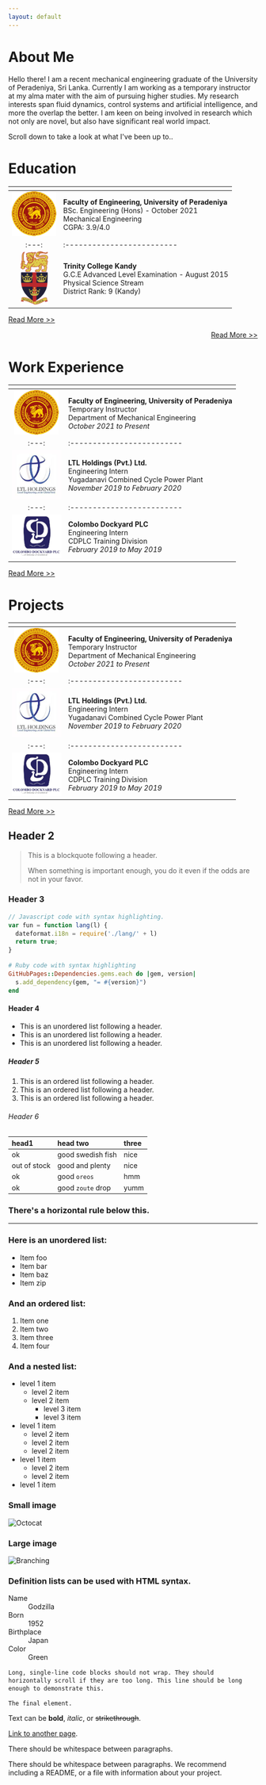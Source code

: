 ```yaml
---
layout: default
---
```


# About Me

Hello there! I am a recent mechanical engineering graduate of the University of Peradeniya, Sri Lanka. Currently I am working as a temporary instructor at my alma mater with the aim of pursuing higher studies. My research interests span fluid dynamics, control systems and artificial intelligence, and more the overlap the better. I am keen on being involved in research which not only are novel, but also have significant real world impact.

Scroll down to take a look at what I've been up to..

# Education

| <!-- --> | <!-- --> |
|:---:|:-------------------------|
|<a href="https://www.pdn.ac.lk/" class="image fit" target="_blank"><img src="assets/img/uoplogo.png" width="90"></a>| <span style="font-weight:normal">**Faculty of Engineering, University of Peradeniya** <br/> BSc. Engineering (Hons) - October 2021<br/> Mechanical Engineering <br/> CGPA: 3.9/4.0</span>|
|:---:|:-------------------------|
|<a href="https://www.trinitycollege.lk/" class="image fit" target="_blank"><img src="assets/img/tcklogo.png" width="55"></a>| **Trinity College Kandy** <br/> G.C.E Advanced Level Examination - August 2015 <br/> Physical Science Stream <br/> District Rank: 9 (Kandy)|

[Read More >>](./education.html)

<div style="text-align: right"> <p class="view"><a href="https://rajinthss.github.io/education.html"> Read More >> </a></p> </div>

# Work Experience

| <!-- --> | <!-- --> |
|:---:|:-------------------------|
|<a href="https://www.pdn.ac.lk/" class="image fit" target="_blank"><img src="assets/img/uoplogo.png" width="90"></a>| <span style="font-weight:normal">**Faculty of Engineering, University of Peradeniya** <br/> Temporary Instructor <br/> Department of Mechanical Engineering <br/> _October 2021 to Present_|
|:---:|:-------------------------|
|<a href="https://ltl.lk/" class="image fit" target="_blank"><img src="assets/img/ltl_logo.jpg" width="100"></a>| <span style="font-weight:normal">**LTL Holdings (Pvt.) Ltd.** <br/> Engineering Intern <br/> Yugadanavi Combined Cycle Power Plant <br/> _November 2019 to February 2020_|
|:---:|:-------------------------|
|<a href="https://www.cdl.lk/" class="image fit" target="_blank"><img src="assets/img/dockyard_logo.jpg" width="100"></a> | **Colombo Dockyard PLC** <br/> Engineering Intern <br/> CDPLC Training Division <br/> _February 2019 to May 2019_|

[Read More >>](./work_experience.html)

# Projects

| <!-- --> | <!-- --> |
|:---:|:-------------------------|
|<a href="https://www.pdn.ac.lk/" class="image fit" target="_blank"><img src="assets/img/uoplogo.png" width="90"></a>| <span style="font-weight:normal">**Faculty of Engineering, University of Peradeniya** <br/> Temporary Instructor <br/> Department of Mechanical Engineering <br/> _October 2021 to Present_|
|:---:|:-------------------------|
|<a href="https://ltl.lk/" class="image fit" target="_blank"><img src="assets/img/ltl_logo.jpg" width="100"></a>| <span style="font-weight:normal">**LTL Holdings (Pvt.) Ltd.** <br/> Engineering Intern <br/> Yugadanavi Combined Cycle Power Plant <br/> _November 2019 to February 2020_|
|:---:|:-------------------------|
|<a href="https://www.cdl.lk/" class="image fit" target="_blank"><img src="assets/img/dockyard_logo.jpg" width="100"></a> | **Colombo Dockyard PLC** <br/> Engineering Intern <br/> CDPLC Training Division <br/> _February 2019 to May 2019_|

[Read More >>](./work_experience.html)

## Header 2

> This is a blockquote following a header.
>
> When something is important enough, you do it even if the odds are not in your favor.

### Header 3

```js
// Javascript code with syntax highlighting.
var fun = function lang(l) {
  dateformat.i18n = require('./lang/' + l)
  return true;
}
```

```ruby
# Ruby code with syntax highlighting
GitHubPages::Dependencies.gems.each do |gem, version|
  s.add_dependency(gem, "= #{version}")
end
```

#### Header 4

*   This is an unordered list following a header.
*   This is an unordered list following a header.
*   This is an unordered list following a header.

##### Header 5

1.  This is an ordered list following a header.
2.  This is an ordered list following a header.
3.  This is an ordered list following a header.

###### Header 6

| head1        | head two          | three |
|:-------------|:------------------|:------|
| ok           | good swedish fish | nice  |
| out of stock | good and plenty   | nice  |
| ok           | good `oreos`      | hmm   |
| ok           | good `zoute` drop | yumm  |

### There's a horizontal rule below this.

* * *

### Here is an unordered list:

*   Item foo
*   Item bar
*   Item baz
*   Item zip

### And an ordered list:

1.  Item one
1.  Item two
1.  Item three
1.  Item four

### And a nested list:

- level 1 item
  - level 2 item
  - level 2 item
    - level 3 item
    - level 3 item
- level 1 item
  - level 2 item
  - level 2 item
  - level 2 item
- level 1 item
  - level 2 item
  - level 2 item
- level 1 item

### Small image

![Octocat](https://github.githubassets.com/images/icons/emoji/octocat.png)

### Large image

![Branching](https://guides.github.com/activities/hello-world/branching.png)


### Definition lists can be used with HTML syntax.

<dl>
<dt>Name</dt>
<dd>Godzilla</dd>
<dt>Born</dt>
<dd>1952</dd>
<dt>Birthplace</dt>
<dd>Japan</dd>
<dt>Color</dt>
<dd>Green</dd>
</dl>

```
Long, single-line code blocks should not wrap. They should horizontally scroll if they are too long. This line should be long enough to demonstrate this.
```

```
The final element.
```

Text can be **bold**, _italic_, or ~~strikethrough~~.

[Link to another page](./another-page.html).

There should be whitespace between paragraphs.

There should be whitespace between paragraphs. We recommend including a README, or a file with information about your project.
